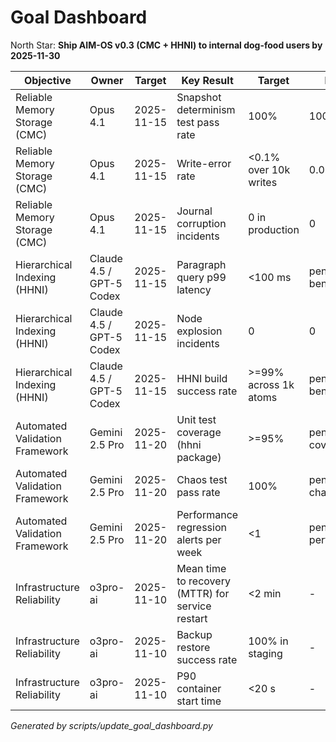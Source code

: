 # Goal Dashboard

North Star: **Ship AIM-OS v0.3 (CMC + HHNI) to internal dog-food users by 2025-11-30**

| Objective | Owner | Target | Key Result | Target | Latest |
|-----------|-------|--------|------------|--------|--------|
| Reliable Memory Storage (CMC) | Opus 4.1 | 2025-11-15 | Snapshot determinism test pass rate | 100% | 100% |
| Reliable Memory Storage (CMC) | Opus 4.1 | 2025-11-15 | Write-error rate | <0.1% over 10k writes | 0.0 |
| Reliable Memory Storage (CMC) | Opus 4.1 | 2025-11-15 | Journal corruption incidents | 0 in production | 0 |
| Hierarchical Indexing (HHNI) | Claude 4.5 / GPT-5 Codex | 2025-11-15 | Paragraph query p99 latency | <100 ms | pending-benchmark |
| Hierarchical Indexing (HHNI) | Claude 4.5 / GPT-5 Codex | 2025-11-15 | Node explosion incidents | 0 | 0 |
| Hierarchical Indexing (HHNI) | Claude 4.5 / GPT-5 Codex | 2025-11-15 | HHNI build success rate | >=99% across 1k atoms | pending-benchmark |
| Automated Validation Framework | Gemini 2.5 Pro | 2025-11-20 | Unit test coverage (hhni package) | >=95% | pending-coverage |
| Automated Validation Framework | Gemini 2.5 Pro | 2025-11-20 | Chaos test pass rate | 100% | pending-chaos |
| Automated Validation Framework | Gemini 2.5 Pro | 2025-11-20 | Performance regression alerts per week | <1 | pending-performance |
| Infrastructure Reliability | o3pro-ai | 2025-11-10 | Mean time to recovery (MTTR) for service restart | <2 min | - |
| Infrastructure Reliability | o3pro-ai | 2025-11-10 | Backup restore success rate | 100% in staging | - |
| Infrastructure Reliability | o3pro-ai | 2025-11-10 | P90 container start time | <20 s | - |

_Generated by scripts/update_goal_dashboard.py_